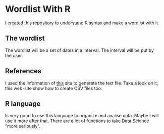 # Wordlist With R
I created this repository to understand R syntax and make a wordlist with it.

## The wordlist
The wordlist will be a set of dates in a interval. The interval will be put by the user.

## References
I used the information of [this](http://www.sthda.com/english/wiki/writing-data-from-r-to-txt-csv-files-r-base-functions) site to generate the text file.
Take a look on it, this web-site show how to create CSV files too.

## R language
Is very good to use this language to organize and analise data. Maybe I will use it more after that. There are a lot of functions to take Data Science "more seriously".
